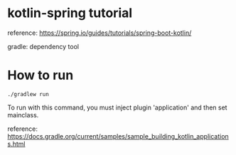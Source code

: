 # kotlin-spring tutorial

reference: https://spring.io/guides/tutorials/spring-boot-kotlin/

gradle: dependency tool


# How to run

```aidl
./gradlew run
```

To run with this command, you must inject plugin 'application' and then set mainclass.

reference: https://docs.gradle.org/current/samples/sample_building_kotlin_applications.html
